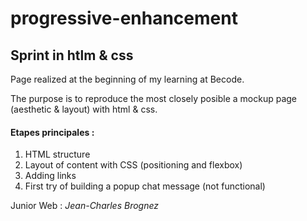 # progressive-enhancement

## Sprint in htlm &amp; css

Page realized at the beginning of my learning at Becode.

The purpose is to reproduce the most closely posible a mockup page (aesthetic & layout) with html & css.

#### Etapes principales :

1) HTML structure
2) Layout of content with CSS (positioning and flexbox)
3) Adding links
4) First try of building a popup chat message (not functional)


Junior Web : *Jean-Charles Brognez*
